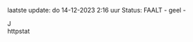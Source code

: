 laatste update: 
do 14-12-2023  2:16   uur 
Status: FAALT - geel - 
<div class="service R">J</div><div class="service Y">httpstat</div>